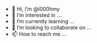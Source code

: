 - 👋 Hi, I’m @l000hmy
- 👀 I’m interested in ...
- 🌱 I’m currently learning ...
- 💞️ I’m looking to collaborate on ...
- 📫 How to reach me ...

<!---
l000hmy/l000hmy is a ✨ special ✨ repository because its `README.md` (this file) appears on your GitHub profile.
You can click the Preview link to take a look at your changes.
--->
